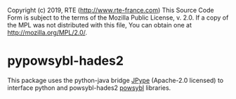 Copyright (c) 2019, RTE (http://www.rte-france.com)
This Source Code Form is subject to the terms of the Mozilla Public
License, v. 2.0. If a copy of the MPL was not distributed with this
file, You can obtain one at http://mozilla.org/MPL/2.0/.

# pypowsybl-hades2

This package uses the python-java bridge [JPype](https://github.com/jpype-project/jpype) (Apache-2.0 licensed) to interface python and powsybl-hades2 [powsybl](http://www.powsybl.org/) libraries.
